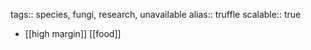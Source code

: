 tags:: species, fungi, research, unavailable
alias:: truffle
scalable:: true

- [[high margin]] [[food]]